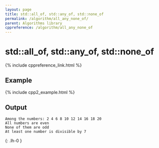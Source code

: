 ```yaml
---
layout: page
title: std::all_of, std::any_of, std::none_of
permalink: /algorithm/all_any_none_of/
parent: Algorithms library
cppreference: /algorithm/all_any_none_of
---
```

# std::all_of, std::any_of, std::none_of

{% include cppreference_link.html %}

## Example

{% include cpp2_example.html %}

## Output

```
Among the numbers: 2 4 6 8 10 12 14 16 18 20 
All numbers are even
None of them are odd
At least one number is divisible by 7
```
{: .lh-0 }